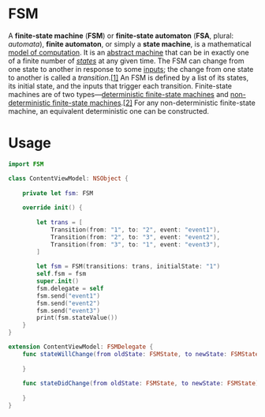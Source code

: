 # FSM

A **finite-state machine** (**FSM**) or **finite-state automaton** (**FSA**, plural: *automata*), **finite automaton**, or simply a **state machine**, is a mathematical [model of computation](https://en.wikipedia.org/wiki/Model_of_computation). It is an [abstract machine](https://en.wikipedia.org/wiki/Abstract_machine) that can be in exactly one of a finite number of *[states](https://en.wikipedia.org/wiki/State_(computer_science))* at any given time. The FSM can change from one state to another in response to some [inputs](https://en.wikipedia.org/wiki/Input_(computer_science)); the change from one state to another is called a *transition*.[[1\]](https://en.wikipedia.org/wiki/Finite-state_machine#cite_note-1) An FSM is defined by a list of its states, its initial state, and the inputs that trigger each transition. Finite-state machines are of two types—[deterministic finite-state machines](https://en.wikipedia.org/wiki/Deterministic_finite_automaton) and [non-deterministic finite-state machines](https://en.wikipedia.org/wiki/Nondeterministic_finite_automaton).[[2\]](https://en.wikipedia.org/wiki/Finite-state_machine#cite_note-2) For any non-deterministic finite-state machine, an equivalent deterministic one can be constructed.



# Usage

```Swift
import FSM

class ContentViewModel: NSObject {
    
    private let fsm: FSM
    
    override init() {
        
        let trans = [
            Transition(from: "1", to: "2", event: "event1"),
            Transition(from: "2", to: "3", event: "event2"),
            Transition(from: "3", to: "1", event: "event3"),
        ]
        
        let fsm = FSM(transitions: trans, initialState: "1")
        self.fsm = fsm
        super.init()
        fsm.delegate = self
        fsm.send("event1")
        fsm.send("event2")
        fsm.send("event3")
        print(fsm.stateValue())
    }
}

extension ContentViewModel: FSMDelegate {
    func stateWillChange(from oldState: FSMState, to newState: FSMState) {
        
    }
    
    func stateDidChange(from oldState: FSMState, to newState: FSMState) {
        
    }
}
```

